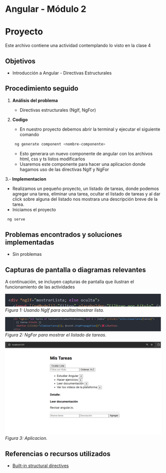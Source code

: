 # Angular - Módulo 2

# Proyecto 

Este archivo contiene una actividad contemplando lo visto en la clase 4

## Objetivos 

- Introducción a Angular - Directivas Estructurales

## Procedimiento seguido

1. **Análisis del problema**  
   -  Directivas estructurales (NgIf, NgFor)

2. **Codigo**  
   -  En nuestro proyecto debemos abrir la terminal y ejecutar el siguiente comando
   ```sh
    ng generate component <nombre-componente>
   ```
   - Esto generara un nuevo componente de angular con los archivos html, css y ts listos modificarlos
   - Usaremos este componente para hacer una aplicacion donde hagamos uso de las directivas NgIf y NgFor

3.- **Implementacion**  
   - Realizamos un pequeño proyecto, un listado de tareas, donde podemos agregar una tarea, eliminar una tarea, ocultar el listado de tareas y al dar click sobre alguna del listado nos mostrara una descripción breve de la tarea.
   - Iniciamos el proyecto
   ```sh
    ng serve
   ```  
   
## Problemas encontrados y soluciones implementadas

- Sin problemas

## Capturas de pantalla o diagramas relevantes

A continuación, se incluyen capturas de pantalla que ilustran el funcionamiento de las actividades

![Salida de pruebas](Capturas/img.png)  
*Figura 1: Usando NgIf para ocultar/mostrar lista.*

![Salida de pruebas](Capturas/img2.png)  
*Figura 2: NgFor para mostrar el listado de tareas.*

![Salida de pruebas](Capturas/img3.png)  
*Figura 3: Aplicacion.*

## Referencias o recursos utilizados

- [Built-in structural directives](https://angular.dev/guide/directives#built-in-structural-directives)
